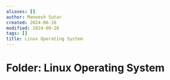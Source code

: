 ```yaml
---
aliases: []
author: Maneesh Sutar
created: 2024-06-16
modified: 2024-09-28
tags: []
title: Linux Operating System
---
```


# Folder: Linux Operating System
